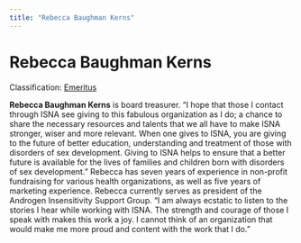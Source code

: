 ```yaml
---
title: "Rebecca Baughman Kerns"
---
```


Rebecca Baughman Kerns
======================

Classification: [Emeritus][3]

**Rebecca Baughman Kerns** is board treasurer. “I hope that those I contact through ISNA see giving to this fabulous organization as I do; a chance to share the necessary resources and talents that we all have to make ISNA stronger, wiser and more relevant. When one gives to ISNA, you are giving to the future of better education, understanding and treatment of those with disorders of sex development. Giving to ISNA helps to ensure that a better future is available for the lives of families and children born with disorders of sex development.” Rebecca has seven years of experience in non-profit fundraising for various health organizations, as well as five years of marketing experience. Rebecca currently serves as president of the Androgen Insensitivity Support Group. “I am always ecstatic to listen to the stories I hear while working with ISNA. The strength and courage of those I speak with makes this work a joy. I cannot think of an organization that would make me more proud and content with the work that I do.”


[3]: /about/emeritus

